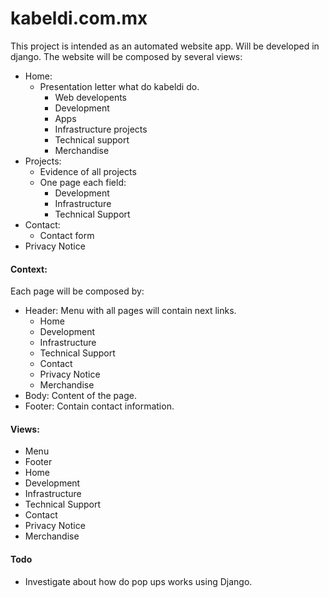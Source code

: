 # kabeldi.com.mx
This project is intended as an automated website app.
Will be developed in django.
The website will be composed by several views:
- Home:
    - Presentation letter what do kabeldi do.
        - Web developents
        - Development
        - Apps
        - Infrastructure projects
        - Technical support
        - Merchandise
- Projects:
    - Evidence of all projects
    - One page each field:
        - Development
        - Infrastructure
        - Technical Support
- Contact:
    - Contact form
- Privacy Notice

#### Context:
Each page will be composed by:
- Header: Menu with all pages will contain next links.
    - Home
    - Development
    - Infrastructure
    - Technical Support
    - Contact
    - Privacy Notice
    - Merchandise
- Body: Content of the page.
- Footer: Contain contact information.

#### Views:
- Menu
- Footer
- Home
- Development
- Infrastructure
- Technical Support
- Contact
- Privacy Notice
- Merchandise

#### Todo
- Investigate about how do pop ups works using Django.